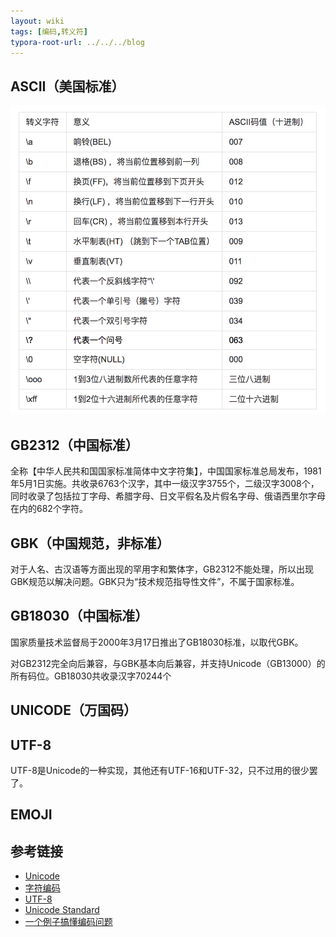 ```yaml
---
layout: wiki
tags: [编码,转义符]
typora-root-url: ../../../blog
---
```


## ASCII（美国标准）

![](/media/.img/ASCII_encode.png)

## GB2312（中国标准）

全称【中华人民共和国国家标准简体中文字符集】，中国国家标准总局发布，1981年5月1日实施。共收录6763个汉字，其中一级汉字3755个，二级汉字3008个，同时收录了包括拉丁字母、希腊字母、日文平假名及片假名字母、俄语西里尔字母在内的682个字符。

## GBK（中国规范，非标准）

对于人名、古汉语等方面出现的罕用字和繁体字，GB2312不能处理，所以出现GBK规范以解决问题。GBK只为“技术规范指导性文件”，不属于国家标准。

## GB18030（中国标准）

国家质量技术监督局于2000年3月17日推出了GB18030标准，以取代GBK。

对GB2312完全向后兼容，与GBK基本向后兼容，并支持Unicode（GB13000）的所有码位。GB18030共收录汉字70244个

## UNICODE（万国码）

## UTF-8

UTF-8是Unicode的一种实现，其他还有UTF-16和UTF-32，只不过用的很少罢了。

## EMOJI

## 参考链接

* [Unicode](https://zh.wikipedia.org/wiki/Unicode)
* [字符编码](https://www.liaoxuefeng.com/wiki/0014316089557264a6b348958f449949df42a6d3a2e542c000/001431664106267f12e9bef7ee14cf6a8776a479bdec9b9000)
* [UTF-8](https://zh.wikipedia.org/wiki/UTF-8)
* [Unicode Standard](http://unicode.org/standard/standard.html)
* [一个例子搞懂编码问题](https://bindog.github.io/blog/2014/12/16/python-coding/)
